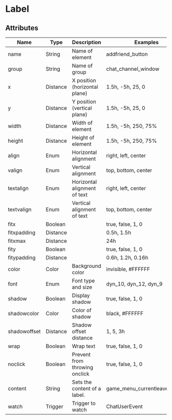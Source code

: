 # Label

## Attributes

| Name          |  Type      |  Description                   |  Examples                      |
|---------------|------------|--------------------------------|--------------------------------|
|  name         |  String    |  Name of element               |  addfriend_button              |
|  group        |  String    |  Name of group                 |  chat_channel_window           |
|  x            |  Distance  |  X position (horizontal plane) |  1.5h, -5h, 25, 0              |
|  y            |  Distance  |  Y position (vertical plane)   |  1.5h, -5h, 25, 0              |
|  width        |  Distance  |  Width of element              |  1.5h, -5h, 250, 75%           |
|  height       |  Distance  |  Height of element             |  1.5h, -5h, 250, 75%           |
|  align        |  Enum      |  Horizontal alignment          |  right, left, center           |
|  valign       |  Enum      |  Vertical alignment            |  top, bottom, center           |
|  textalign    |  Enum      |  Horizontal alignment of text  |  right, left, center           |
|  textvalign   |  Enum      |  Vertical alignment of text    |  top, bottom, center           |
|  fitx         |  Boolean   |                                |  true, false, 1, 0             |
|  fitxpadding  |  Distance  |                                |  0.5h, 1.5h                    |
|  fitxmax      |  Distance  |                                |  24h                           |
|  fity         |  Boolean   |                                |  true, false, 1, 0             |
|  fitypadding  |  Distance  |                                |  0.6h, 1.2h, 0.16h             |
|  color        |  Color     |  Background color              |  invisible, #FFFFFF            |
|  font         |  Enum      |  Font type and size            |  dyn_10, dyn_12, dyn_9         |
|  shadow       |  Boolean   |  Display shadow                |  true, false, 1, 0             |
|  shadowcolor  |  Color     |  Color of shadow               |  black, #FFFFFF                |
|  shadowoffset |  Distance  |  Shadow offset distance        |  1, 5, 3h                      |
|  wrap         |  Boolean   |  Wrap text                     |  true, false, 1, 0             |
|  noclick      |  Boolean   |  Prevent from throwing onclick |  true, false, 1, 0             |
|  content      |  String    |  Sets the content of a label.  |  game_menu_currentleavepercent |
|  watch        |  Trigger   |  Trigger to watch              |  ChatUserEvent                 |